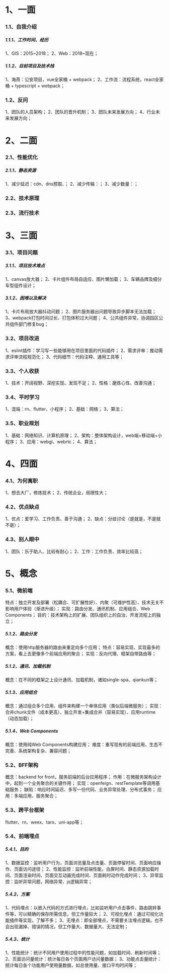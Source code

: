 # 1、一面

### 1.1、自我介绍

##### 1.1.1、工作时间、经历

1、GIS：2015~2018；
2、Web：2018~现在；

##### 1.1.2、目前项目及技术栈

1、海燕：公安项目，vue全家桶 + webpack；
2、工作流：流程系统，react全家桶 + typescript + webpack；

### 1.2、反问

1、团队的人员架构；
2、团队的晋升机制；
3、团队未来发展方向；
4、行业未来发展方向；

# 2、二面

### 2.1、性能优化

##### 2.1.1、静态资源

1、减少延迟：cdn、dns预取、；
2、减少传输：；
3、减少数量：；

### 2.2、技术原理

### 2.3、流行技术

# 3、三面

### 3.1、项目问题

##### 3.1.1、项目技术难点

1、canvas放大器；
2、卡片组件布局自适应、图片懒加载；
3、车辆品牌及细分车型组件设计；

##### 3.1.2、困难以及解决

1、卡片布局放大器抖动问题；
2、图片服务器出问题导致异步脚本无法加载；
3、webpack打包时间过长、打包体积过大问题；
4、公共组件异常，协调园区公共组件部门修复bug；

### 3.2、项目改进

1、eslint插件：学习写一些能够用在项目里面的代码插件；
2、需求评审：推动需求评审流程规范化；
3、代码细节：代码注释、通用工具等；

### 3.3、个人收获

1、技术：开阔视野、深挖实现、发现不足；
2、性格：磨炼心性、改善沟通；

### 3.4、平时学习

1、混端：rn、flutter、小程序；
2、基础：网络；
3、算法；

### 3.5、职业规划

1、基础：网络知识、计算机原理；
2、架构：整体架构设计，web端+移动端+小程序；
3、应用：webgl、webrtc；
4、算法；

# 4、四面

### 4.1、为何离职

1、想去大厂，修炼技术；
2、传统企业，局限性大；

### 4.2、优点缺点

1、优点：爱学习、工作负责、善于沟通；
2、缺点：分歧讨论（是就是，不是就不是）；

### 4.3、别人眼中

1、团队：乐于助人、比较有耐心；
2、工作：工作负责、效率比较高；

# 5、概念

### 5.1、微前端

特点：独立开发及部署（松耦合、可扩展性好）、内聚（可维护性高）、技术无关不影响用户体验（渐进升级）；
实现：路由分发、通讯机制、应用组合、Web Components；
目的：技术架构上的扩展、团队组织上的自治、开发流程上的独立；

##### 5.1.2、路由分发

概念：使用http服务器的路由来重定向多个应用；
特点：容易实现、实现最多的方案，看上去更像多个前端应用的聚合；
实现：反向代理、框架自带路由等；

##### 5.1.2、通讯、加载机制

概念：在不同的框架之上设计通讯、加载机制，诸如single-spa、qiankun等；

##### 5.1.3、应用组合

概念：通过组合多个应用、组件来构建一个单体应用（类似后端微服务）；
实现：合并chunk文件（成本更高）、独立开发+集成合并（容易实现）、应用runtime（动态加载）；

##### 5.1.4、Web Components

概念：使用纯Web Components构建应用；
难度：重写现有的前端应用、生态不完善、系统架构复杂、兼容问题；

### 5.2、BFF架构

概念：backend for front，服务前端的后台应用程序；
作用：在微服务架构设计中，起到一个业务聚合的关键作用；
实现：openfeign、restTemplate等调用基础服务；
缺陷：响应时间延迟、多写一份代码、业务异常处理、分布式事务；
应用：多端应用、服务聚合；

### 5.3、跨平台框架

flutter、rn、weex、taro、uni-app等；

### 5.4、前端埋点

##### 5.4.1、目的

1、数据监控：监听用户行为，页面浏览量及点击量、页面停留时间、页面响应操作、页面访问途径；
2、性能监控：监听前端性能，白屏时间、静态资源加载时间、页面渲染时间、页面交互动画完成时间、页面耗时动作完成时间；
3、异常监控：监听异常问题，网络异常、js逻辑异常；

##### 5.4.2、方案

1、代码埋点：以嵌入代码的方式进行埋点，比如监听用户点击事件、路由跳转事件等，可以精确的保存所需信息，但工作量较大；
2、可视化埋点：通过可视化功能插件等实现，了解不多；
3、无埋点：即全部埋点，不需要关注埋点逻辑，也不会出现漏掉、错误的情况，但工作量大、数据量大、无法定制；

##### 5.4.3、统计

1、性能统计：统计不同用户使用过程中的性能问题，如加载时间、刷新时间等；
2、页面访问量统计：统计每日各个页面用户访问量数据；
3、功能点击量统计：统计每日各个功能用户使用量数据，如总使用量、接口平均时间等；